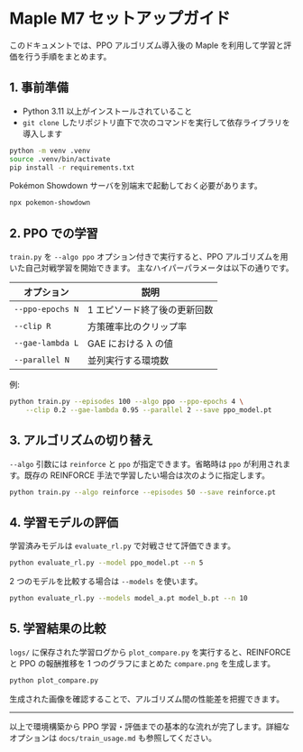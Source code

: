 # Maple M7 セットアップガイド

このドキュメントでは、PPO アルゴリズム導入後の Maple を利用して学習と評価を行う手順をまとめます。

## 1. 事前準備

- Python 3.11 以上がインストールされていること
- `git clone` したリポジトリ直下で次のコマンドを実行して依存ライブラリを導入します

```bash
python -m venv .venv
source .venv/bin/activate
pip install -r requirements.txt
```

Pokémon Showdown サーバを別端末で起動しておく必要があります。

```bash
npx pokemon-showdown
```

## 2. PPO での学習

`train.py` を `--algo ppo` オプション付きで実行すると、PPO アルゴリズムを用いた自己対戦学習を開始できます。
主なハイパーパラメータは以下の通りです。

| オプション | 説明 |
|------------|------|
| `--ppo-epochs N` | 1 エピソード終了後の更新回数 |
| `--clip R` | 方策確率比のクリップ率 |
| `--gae-lambda L` | GAE における λ の値 |
| `--parallel N` | 並列実行する環境数 |

例:

```bash
python train.py --episodes 100 --algo ppo --ppo-epochs 4 \
    --clip 0.2 --gae-lambda 0.95 --parallel 2 --save ppo_model.pt
```

## 3. アルゴリズムの切り替え

`--algo` 引数には `reinforce` と `ppo` が指定できます。省略時は `ppo` が利用されます。既存の REINFORCE 手法で学習したい場合は次のように指定します。

```bash
python train.py --algo reinforce --episodes 50 --save reinforce.pt
```

## 4. 学習モデルの評価

学習済みモデルは `evaluate_rl.py` で対戦させて評価できます。

```bash
python evaluate_rl.py --model ppo_model.pt --n 5
```

2 つのモデルを比較する場合は `--models` を使います。

```bash
python evaluate_rl.py --models model_a.pt model_b.pt --n 10
```

## 5. 学習結果の比較

`logs/` に保存された学習ログから `plot_compare.py` を実行すると、REINFORCE と PPO の報酬推移を 1 つのグラフにまとめた `compare.png` を生成します。

```bash
python plot_compare.py
```

生成された画像を確認することで、アルゴリズム間の性能差を把握できます。

---

以上で環境構築から PPO 学習・評価までの基本的な流れが完了します。詳細なオプションは `docs/train_usage.md` も参照してください。
